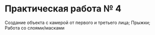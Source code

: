 # Практическая работа № 4 
Создание объекта с камерой от первого и третьего лица; Прыжки; Работа со слоями/масками
